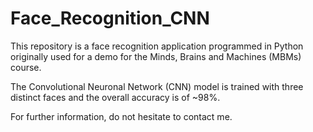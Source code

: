 # Face_Recognition_CNN

This repository is a face recognition application programmed in Python originally used for a demo for the Minds, Brains and Machines (MBMs) course.

The Convolutional Neuronal Network (CNN) model is trained with three distinct faces and the overall accuracy is of ~98%.

For further information, do not hesitate to contact me.
